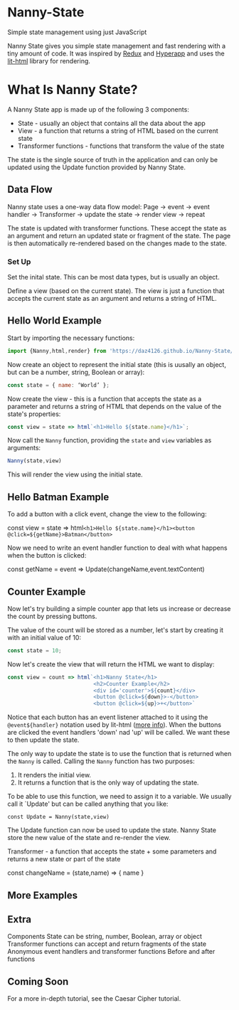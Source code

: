 # Nanny-State
Simple state management using just JavaScript

Nanny State gives you simple state management and fast rendering with a tiny amount of code. It was inspired by [Redux](https://redux.js.org) and [Hyperapp](https://hyperapp.dev) and uses the [lit-html](https://lit-html.polymer-project.org) library for rendering.

# What Is Nanny State?

A Nanny State app is made up of the following 3 components:

* State - usually an object that contains all the data about the app
* View -  a function that returns a string of HTML based on the current state
* Transformer functions - functions that transform the value of the state

The state is the single source of truth in the application and can only be updated using the Update function provided by Nanny State.

## Data Flow

Nanny state uses a one-way data flow model:
Page -> event -> event handler -> Transformer -> update the state -> render view -> repeat

The state is updated with transformer functions. These accept the state as an argument and return an updated state or fragment of the state. The page is then automatically re-rendered based on the changes made to the state.

### Set Up

Set the inital state. This can be most data types, but is usually an object.

Define a view (based on the current state). The view is just a function that accepts the current state as an argument and returns a string of HTML.

## Hello World Example

Start by importing the necessary functions:

```javascript
import {Nanny,html,render} from 'https://daz4126.github.io/Nanny-State/main.js'
```

Now create an object to represent the initial state (this is uusally an object, but can be a number, string, Boolean or array):

```javascript
const state = { name: ‘World’ };
```

Now create the view - this is a function that accepts the state as a parameter and returns a string of HTML that depends on the value of the state's properties:

```javascript
const view = state => html`<h1>Hello ${state.name}</h1>`;
```

Now call the `Nanny` function, providing the `state` and `view` variables as arguments:

```javascript
Nanny(state,view)
```

This will render the view using the initial state.

## Hello Batman Example

To add a button with a click event, change the view to the following:

const view = state => html`<h1>Hello ${state.name}</h1><button @click=${getName}>Batman</button>`

Now we need to write an event handler function to deal with what happens when the button is clicked:

const getName = event => Update(changeName,event.textContent)


## Counter Example

Now let's try building a simple counter app that lets us increase or decrease the count by pressing buttons.

The value of the count will be stored as a number, let's start by creating it with an initial value of 10:

```javascript
const state = 10;
```

Now let's create the view that will return the HTML we want to display:

```javascript
const view = count => html`<h1>Nanny State</h1>
                           <h2>Counter Example</h2>
                           <div id='counter'>${count}</div>
                           <button @click=${down}>-</button>
                           <button @click=${up}>+</button>`
```

Notice that each button has an event listener attached to it using the `@event${handler}` notation used by lit-html ([more info](https://lit-html.polymer-project.org/guide/writing-templates#add-event-listeners)). When the buttons are clicked the event handlers 'down' nad 'up' will be called. We want these to then update the state.

The only way to update the state is to use the function that is returned when the `Nanny` is called. Calling the `Nanny` function has two purposes:
1) It renders the initial view.
2) It returns a function that is the only way of updating the state.

To be able to use this function, we need to assign it to a variable. We usually call it `Update' but can be called anything that you like:

```
const Update = Nanny(state,view)
```

The Update function can now be used to update the state. Nanny State store the new value of the state and re-render the view.


Transformer - a function that accepts the state + some parameters and returns a new state or part of the state

const changeName = (state,name) => { name }

## More Examples


## Extra
Components
State can be string, number, Boolean, array or object
Transformer functions can accept and return fragments of the state
Anonymous event handlers and transformer functions
Before and after functions

## Coming Soon
For a more in-depth tutorial, see the Caesar Cipher tutorial.



